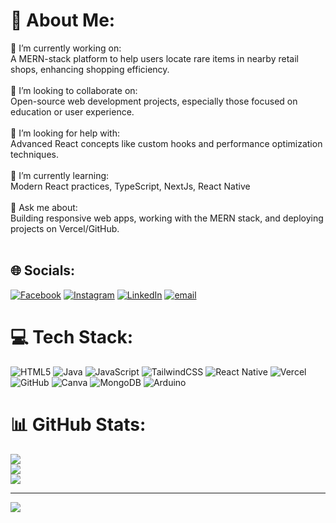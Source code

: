 # 💫 About Me:
🔭 I’m currently working on:<br>A MERN-stack platform to help users locate rare items in nearby retail shops, enhancing shopping efficiency.<br><br>👯 I’m looking to collaborate on:<br>Open-source web development projects, especially those focused on education or user experience.<br><br>🤝 I’m looking for help with:<br>Advanced React concepts like custom hooks and performance optimization techniques.<br><br>🌱 I’m currently learning:<br>Modern React practices, TypeScript, NextJs, React Native<br><br>💬 Ask me about:<br>Building responsive web apps, working with the MERN stack, and deploying projects on Vercel/GitHub.<br><br>


## 🌐 Socials:
[![Facebook](https://img.shields.io/badge/Facebook-%231877F2.svg?logo=Facebook&logoColor=white)](https://facebook.com/prattay.das.94) [![Instagram](https://img.shields.io/badge/Instagram-%23E4405F.svg?logo=Instagram&logoColor=white)](https://instagram.com/prattay_das9) [![LinkedIn](https://img.shields.io/badge/LinkedIn-%230077B5.svg?logo=linkedin&logoColor=white)](https://linkedin.com/in/https://www.linkedin.com/in/prattay-das-4b408b286/) [![email](https://img.shields.io/badge/Email-D14836?logo=gmail&logoColor=white)](mailto:prattaydas9@gmail.com) 

# 💻 Tech Stack:
![HTML5](https://img.shields.io/badge/html5-%23E34F26.svg?style=for-the-badge&logo=html5&logoColor=white) ![Java](https://img.shields.io/badge/java-%23ED8B00.svg?style=for-the-badge&logo=openjdk&logoColor=white) ![JavaScript](https://img.shields.io/badge/javascript-%23323330.svg?style=for-the-badge&logo=javascript&logoColor=%23F7DF1E) ![TailwindCSS](https://img.shields.io/badge/tailwindcss-%2338B2AC.svg?style=for-the-badge&logo=tailwind-css&logoColor=white) ![React Native](https://img.shields.io/badge/react_native-%2320232a.svg?style=for-the-badge&logo=react&logoColor=%2361DAFB) ![Vercel](https://img.shields.io/badge/vercel-%23000000.svg?style=for-the-badge&logo=vercel&logoColor=white) ![GitHub](https://img.shields.io/badge/github-%23121011.svg?style=for-the-badge&logo=github&logoColor=white) ![Canva](https://img.shields.io/badge/Canva-%2300C4CC.svg?style=for-the-badge&logo=Canva&logoColor=white) ![MongoDB](https://img.shields.io/badge/MongoDB-%234ea94b.svg?style=for-the-badge&logo=mongodb&logoColor=white) ![Arduino](https://img.shields.io/badge/-Arduino-00979D?style=for-the-badge&logo=Arduino&logoColor=white)
# 📊 GitHub Stats:
![](https://github-readme-stats.vercel.app/api?username=Prattay9&theme=onedark&hide_border=false&include_all_commits=true&count_private=true)<br/>
![](https://nirzak-streak-stats.vercel.app/?user=Prattay9&theme=onedark&hide_border=false)<br/>
![](https://github-readme-stats.vercel.app/api/top-langs/?username=Prattay9&theme=onedark&hide_border=false&include_all_commits=true&count_private=true&layout=compact)

---
[![](https://visitcount.itsvg.in/api?id=Prattay9&icon=0&color=0)](https://visitcount.itsvg.in)

<!-- Proudly created with GPRM ( https://gprm.itsvg.in ) -->
